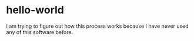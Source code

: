 # hello-world
I am trying to figure out how this process works because I have never used any of this software before.
